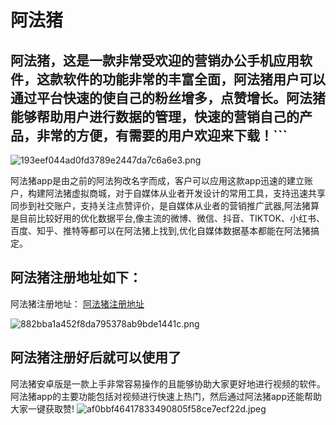 # 阿法猪


##   阿法猪，这是一款非常受欢迎的营销办公手机应用软件，这款软件的功能非常的丰富全面，阿法猪用户可以通过平台快速的使自己的粉丝增多，点赞增长。阿法猪能够帮助用户进行数据的管理，快速的营销自己的产品，非常的方便，有需要的用户欢迎来下载！```

![193eef044ad0fd3789e2447da7c6a6e3.png](https://s2.loli.net/2023/03/16/au7v5AFqtXNdf1i.png)

阿法猪app是由之前的阿法狗改名字而成，客户可以应用这款app迅速的建立账户，构建阿法猪虚拟商城，对于自媒体从业者开发设计的常用工具，支持迅速共享同歩到社交账户，支持关注点赞评价，是自媒体从业者的营销推广武器,阿法猪算是目前比较好用的优化数据平台,像主流的微博、微信、抖音、TIKTOK、小红书、百度、知乎、推特等都可以在阿法猪上找到,优化自媒体数据基本都能在阿法猪搞定。

## 阿法猪注册地址如下：


 阿法猪注册地址： [阿法猪注册地址](https://chengbawangluo.net/#/register?user_id=11010808) 

![882bba1a452f8da795378ab9bde1441c.png](https://s2.loli.net/2023/03/16/iRsgQKWGADYB7CJ.png)

## 阿法猪注册好后就可以使用了

阿法猪安卓版是一款上手非常容易操作的且能够协助大家更好地进行视频的软件。阿法猪app的主要功能包括对视频进行快速上热门，然后通过阿法猪app还能帮助大家一键获取赞!
![af0bbf46417833490805f58ce7ecf22d.jpeg](https://s2.loli.net/2023/03/16/NaVQMjuGL9vHZdA.jpg)


